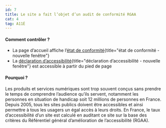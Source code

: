 ```yaml
---
id: 7
title: Le site a fait l’objet d’un audit de conformité RGAA
cat: 4
tag: A11É
---
```


#### Comment contrôler ?

* La page d’accueil affiche l’[état de conformité](https://accessibilite.numerique.gouv.fr/obligations/mentions-et-pages-obligatoires/){title="état de conformité - nouvelle fenêtre"}
* La  [déclaration d’accessibilité](https://accessibilite.numerique.gouv.fr/obligations/declaration-accessibilite/){title="déclaration d’accessibilité - nouvelle fenêtre"} est accessible à partir du pied de page

#### Pourquoi ?

Les produits et services numériques sont trop souvent conçus sans prendre le temps de comprendre l’audience qu’ils servent, notamment les personnes en situation de handicap soit 12 millions de personnes en France. Depuis 2005, tous les sites publics doivent être accessibles et ainsi permettre à tous les usagers un égal accès à leurs droits. En France, le taux d’accessibilité d’un site est calculé en auditant ce site sur la base des critères du Référentiel général d’amélioration de l’accessibilité (RGAA).
